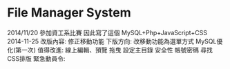 File Manager System
====
2014/11/20 參加資工系比賽 因此寫了這個
MySQL+Php+JavaScript+CSS
  2014-11-25
    改版內容:
      修正移動功能
    下版方向:
      改移動功能為選單方式
      MySQL優化(第一次)
    值得改進:
      線上編輯、預覽
      拖曳
      設定主目錄
      安全性
      帳號密碼
      尋找
      CSS排版
    緊急動員令:
      
